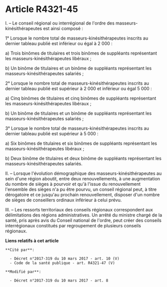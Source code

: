 # Article R4321-45

I. – Le conseil régional ou interrégional de l'ordre des masseurs-kinésithérapeutes est ainsi composé : 

1° Lorsque le nombre total de masseurs-kinésithérapeutes inscrits au dernier tableau publié est inférieur ou égal à 2 000 : 

a) Trois binômes de titulaires et trois binômes de suppléants représentant les masseurs-kinésithérapeutes libéraux ; 

b) Un binôme de titulaires et un binôme de suppléants représentant les masseurs-kinésithérapeutes salariés ; 

2° Lorsque le nombre total de masseurs-kinésithérapeutes inscrits au  dernier tableau publié est supérieur à 2 000 et
inférieur ou égal 5 000 :  

a) Cinq binômes de titulaires et cinq binômes de suppléants représentant les masseurs-kinésithérapeutes libéraux ; 

b) Un binôme de titulaires et un binôme de suppléants représentant les masseurs-kinésithérapeutes salariés ; 

3° Lorsque le nombre total de masseurs-kinésithérapeutes inscrits au dernier tableau publié est supérieur à 5 000 : 

a) Six binômes de titulaires et six binômes de suppléants représentant les masseurs-kinésithérapeutes libéraux ; 

b) Deux binôme de titulaires et deux binôme de suppléants représentant les masseurs-kinésithérapeutes salariés. 

II. – Lorsque l'évolution démographique des masseurs-kinésithérapeutes au  sein d'une région aboutit, entre deux
renouvellements, à une  augmentation du nombre de sièges à pourvoir et qu'à l'issue du  renouvellement l'ensemble des sièges
n'a pu être pourvu, un conseil  régional peut, à titre dérogatoire et ce jusqu'au prochain  renouvellement, disposer d'un
nombre de sièges de conseillers ordinaux  inférieur à celui prévu. 

III. – Les ressorts  territoriaux des conseils régionaux correspondent aux délimitations des  régions administratives. Un
arrêté du ministre chargé de la santé, pris  après avis du Conseil national de l'ordre, peut créer des conseils
interrégionaux constitués par regroupement de plusieurs conseils  régionaux.

**Liens relatifs à cet article**

	**Cité par**:

	  - Décret n°2017-319 du 10 mars 2017 - art. 10 (V)
	  - Code de la santé publique - art. R4321-47 (V)

	**Modifié par**:

	  - Décret n°2017-319 du 10 mars 2017 - art. 8
